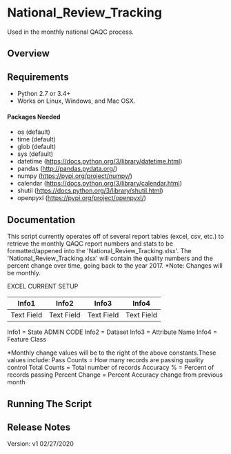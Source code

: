 # National_Review_Tracking
Used in the monthly national QAQC process.

## Overview


## Requirements
* Python 2.7 or 3.4+
* Works on Linux, Windows, and Mac OSX.

#### Packages Needed
- os (default)
- time (default)
- glob (default)
- sys (default)
- datetime (https://docs.python.org/3/library/datetime.html)
- pandas (http://pandas.pydata.org/)
- numpy (https://pypi.org/project/numpy/)
- calendar (https://docs.python.org/3/library/calendar.html)
- shutil (https://docs.python.org/3/library/shutil.html)
- openpyxl (https://pypi.org/project/openpyxl/)

## Documentation
This script currently operates off of several report tables (excel, csv, etc.) to retrieve the monthly QAQC report numbers and stats to be formatted/appened into the 'National_Review_Tracking.xlsx'. The 'National_Review_Tracking.xlsx' will contain the quality numbers and the percent change over time, going back to the year 2017. *Note: Changes will be monthly.

EXCEL CURRENT SETUP

Info1 | Info2 | Info3 | Info4 | 
------------ | -------------|-------------|-------------|
Text Field | Text Field | Text Field | Text Field | 

Info1 = State ADMIN CODE 
Info2 = Dataset 
Info3 = Attribute Name
Info4 = Feature Class 

*Monthly change values will be to the right of the above constants.These values include:
Pass Counts = How many records are passing quality control
Total Counts = Total number of records
Accuracy % = Percent of records passing
Percent Change = Percent Accuracy change from previous month

## Running The Script



## Release Notes
Version: v1 02/27/2020
